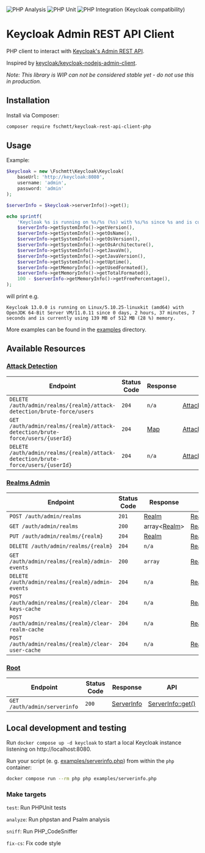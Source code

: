 ![PHP Analysis](https://github.com/fschmtt/keycloak-rest-api-client-php/actions/workflows/php-analysis.yml/badge.svg)
![PHP Unit](https://github.com/fschmtt/keycloak-rest-api-client-php/actions/workflows/php-unit.yml/badge.svg)
![PHP Integration (Keycloak compatibility)](https://github.com/fschmtt/keycloak-rest-api-client-php/actions/workflows/php-integration.yml/badge.svg)

# Keycloak Admin REST API Client
PHP client to interact with [Keycloak's Admin REST API](https://www.keycloak.org/docs-api/13.0/rest-api/index.html).

Inspired by [keycloak/keycloak-nodejs-admin-client](https://github.com/keycloak/keycloak-nodejs-admin-client).

_Note: This library is WIP can not be considered stable yet - do not use this in production._

## Installation
Install via Composer:
```bash
composer require fschmtt/keycloak-rest-api-client-php
```

## Usage
Example:

```php
$keycloak = new \Fschmtt\Keycloak\Keycloak(
    baseUrl: 'http://keycloak:8080',
    username: 'admin',
    password: 'admin'
);

$serverInfo = $keycloak->serverInfo()->get();

echo sprintf(
    'Keycloak %s is running on %s/%s (%s) with %s/%s since %s and is currently using %s of %s (%s %%) memory.',
    $serverInfo->getSystemInfo()->getVersion(),
    $serverInfo->getSystemInfo()->getOsName(),
    $serverInfo->getSystemInfo()->getOsVersion(),
    $serverInfo->getSystemInfo()->getOsArchitecture(),
    $serverInfo->getSystemInfo()->getJavaVm(),
    $serverInfo->getSystemInfo()->getJavaVersion(),
    $serverInfo->getSystemInfo()->getUptime(),
    $serverInfo->getMemoryInfo()->getUsedFormated(),
    $serverInfo->getMemoryInfo()->getTotalFormated(),
    100 - $serverInfo->getMemoryInfo()->getFreePercentage(),
);
```
will print e.g.
```text
Keycloak 13.0.0 is running on Linux/5.10.25-linuxkit (amd64) with OpenJDK 64-Bit Server VM/11.0.11 since 0 days, 2 hours, 37 minutes, 7 seconds and is currently using 139 MB of 512 MB (28 %) memory.
```

More examples can be found in the [examples](examples) directory.

## Available Resources
### [Attack Detection](https://www.keycloak.org/docs-api/13.0/rest-api/index.html#_attack_detection_resource)
| Endpoint | Status Code | Response | API |
|----------|-------------|----------|-----|
| `DELETE /auth/admin/realms/{realm}/attack-detection/brute-force/users` | `204` | `n/a` | [AttackDetection::clear()](src/Resource/AttackDetection.php) |
| `GET /auth/admin/realms/{realm}/attack-detection/brute-force/users/{userId}` | `204` | [Map](src/Type/Map.php) | [AttackDetection::user()](src/Resource/AttackDetection.php) |
| `DELETE /auth/admin/realms/{realm}/attack-detection/brute-force/users/{userId}` | `204` | `n/a` | [AttackDetection::clearUser()](src/Resource/AttackDetection.php) |

### [Realms Admin](https://www.keycloak.org/docs-api/13.0/rest-api/index.html#_realms_admin_resource)
| Endpoint | Status Code | Response | API |
|----------|-------------|----------|-----|
| `POST /auth/admin/realms` | `201` | [Realm](src/Representation/Realm.php) | [Realms::import()](src/Resource/Realms.php) |
| `GET /auth/admin/realms` | `200` | array<[Realm](src/Representation/Realm.php)> | [Realms::all()](src/Resource/Realms.php) |
| `PUT /auth/admin/realms/{realm}` | `204` | [Realm](src/Representation/Realm.php) | [Realms::update()](src/Resource/Realms.php) |
| `DELETE /auth/admin/realms/{realm}` | `204` | `n/a` | [Realms::delete()](src/Resource/Realms.php) |
| `GET /auth/admin/realms/{realm}/admin-events` | `200` | `array` | [Realms::adminEvents()](src/Resource/Realms.php) |
| `DELETE /auth/admin/realms/{realm}/admin-events` | `204` | `n/a` | [Realms::deleteAdminEvents()](src/Resource/Realms.php) |
| `POST /auth/admin/realms/{realm}/clear-keys-cache` | `204` | `n/a` | [Realms::clearKeysCache()](src/Resource/Realms.php) |
| `POST /auth/admin/realms/{realm}/clear-realm-cache` | `204` | `n/a` | [Realms::clearRealmCache()](src/Resource/Realms.php) |
| `POST /auth/admin/realms/{realm}/clear-user-cache` | `204` | `n/a` | [Realms::clearUserCache()](src/Resource/Realms.php) |

### [Root](https://www.keycloak.org/docs-api/13.0/rest-api/index.html#_root_resource)
| Endpoint | Status Code | Response | API |
|----------|-------------|----------|-----|
| `GET /auth/admin/serverinfo` | `200` | [ServerInfo](src/Representation/ServerInfo.php) | [ServerInfo::get()](src/Resource/ServerInfo.php) |

## Local development and testing
Run `docker compose up -d keycloak` to start a local Keycloak instance listening on http://localhost:8080.

Run your script (e. g. [examples/serverinfo.php](examples/serverinfo.php)) from within the `php` container:
```bash
docker compose run --rm php php examples/serverinfo.php
```

### Make targets
`test`: Run PHPUnit tests

`analyze`: Run phpstan and Psalm analysis

`sniff`: Run PHP_CodeSniffer

`fix-cs`: Fix code style

